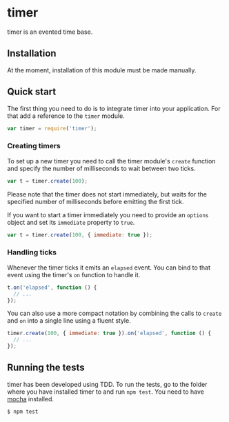 # timer

timer is an evented time base.

## Installation

At the moment, installation of this module must be made manually.

## Quick start

The first thing you need to do is to integrate timer into your application. For that add a reference to the `timer` module.

```javascript
var timer = require('timer');
```

### Creating timers

To set up a new timer you need to call the timer module's `create` function and specify the number of milliseconds to wait between two ticks.

```javascript
var t = timer.create(100);
```

Please note that the timer does not start immediately, but waits for the specified number of milliseconds before emitting the first tick.

If you want to start a timer immediately you need to provide an `options` object and set its `immediate` property to `true`.

```javascript
var t = timer.create(100, { immediate: true });
```

### Handling ticks

Whenever the timer ticks it emits an `elapsed` event. You can bind to that event using the timer's `on` function to handle it.

```javascript
t.on('elapsed', function () {
  // ...
});
```

You can also use a more compact notation by combining the calls to `create` and `on` into a single line using a fluent style.

```javascript
timer.create(100, { immediate: true }).on('elapsed', function () {
  // ...
});
```

## Running the tests

timer has been developed using TDD. To run the tests, go to the folder where you have installed timer to and run `npm test`. You need to have [mocha](https://github.com/visionmedia/mocha) installed.

    $ npm test